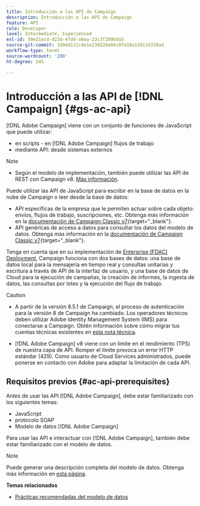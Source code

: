 ```yaml
---
title: Introducción a las API de Campaign
description: Introducción a las API de Campaign
feature: API
role: Developer
level: Intermediate, Experienced
exl-id: 50e21acd-d23d-4fdd-a8aa-23c3f209bda3
source-git-commit: 1d9d4111cde1e230220a04c8fd10a126116339ad
workflow-type: tm+mt
source-wordcount: '280'
ht-degree: 14%

---
```


# Introducción a las API de [!DNL Campaign] {#gs-ac-api}

[!DNL Adobe Campaign] viene con un conjunto de funciones de JavaScript que puede utilizar:

* en scripts - en [!DNL Adobe Campaign] flujos de trabajo
* mediante API: desde sistemas externos

>[!NOTE]
>
>* Según el modelo de implementación, también puede utilizar las API de REST con Campaign v8. [Más información](../dev/api/get-started-apis.md).


Puede utilizar las API de JavaScript para escribir en la base de datos en la nube de Campaign o leer desde la base de datos:

* API específicas de la empresa que le permiten actuar sobre cada objeto: envíos, flujos de trabajo, suscripciones, etc. Obtenga más información en la [documentación de Campaign Classic v7](https://experienceleague.adobe.com/docs/campaign-classic/using/configuring-campaign-classic/api/business-oriented-apis.html){target="_blank"}.
* API genéricas de acceso a datos para consultar los datos del modelo de datos. Obtenga más información en la [documentación de Campaign Classic v7](https://experienceleague.adobe.com/docs/campaign-classic/using/configuring-campaign-classic/api/data-oriented-apis.html){target="_blank"}.

Tenga en cuenta que en su implementación de [Enterprise (FDAC) Deployment](../architecture/enterprise-deployment.md), Campaign funciona con dos bases de datos: una base de datos local para la mensajería en tiempo real y consultas unitarias y escritura a través de API de la interfaz de usuario, y una base de datos de Cloud para la ejecución de campañas, la creación de informes, la ingesta de datos, las consultas por lotes y la ejecución del flujo de trabajo.

>[!CAUTION]
>
>* A partir de la versión 8.5.1 de Campaign, el proceso de autenticación para la versión 8 de Campaign ha cambiado. Los operadores técnicos deben utilizar Adobe Identity Management System (IMS) para conectarse a Campaign. Obtén información sobre cómo migrar tus cuentas técnicas existentes en [esta nota técnica](../../technotes/upgrades/ims-migration.md).
>
>* [!DNL Adobe Campaign] v8 viene con un límite en el rendimiento (TPS) de nuestra capa de API. Romper el límite provoca un error HTTP estándar (429). Como usuario de Cloud Services administrados, puede ponerse en contacto con Adobe para adaptar la limitación de cada API.
> 

## Requisitos previos {#ac-api-prerequisites}

Antes de usar las API [!DNL Adobe Campaign], debe estar familiarizado con los siguientes temas:

* JavaScript
* protocolo SOAP
* Modelo de datos [!DNL Adobe Campaign]

Para usar las API e interactuar con [!DNL Adobe Campaign], también debe estar familiarizado con el modelo de datos.

>[!NOTE]
>Puede generar una descripción completa del modelo de datos. Obtenga más información en [esta página](datamodel.md).


**Temas relacionados**

* [Prácticas recomendadas del modelo de datos](datamodel-best-practices.md)
